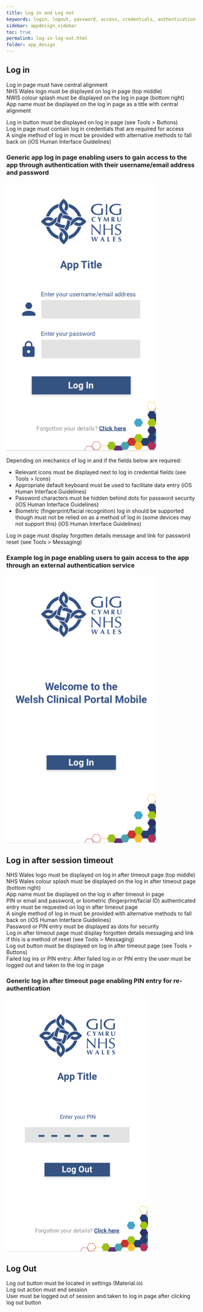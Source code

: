 ```yaml
---
title: Log in and Log out
keywords: login, logout, password, access, credentials, authentication, pin, timeout
sidebar: appdesign_sidebar
toc: true
permalink: log-in-log-out.html
folder: app_design 
---
```


## Log in
Log in page must have central alignment  
NHS Wales logo must be displayed on log in page (top middle)  
NWIS colour splash must be displayed on the log in page (bottom right)  
App name must be displayed on the log in page as a title with central alignment  

Log in button must be displayed on log in page (see Tools > Buttons)  
Log in page must contain log in credentials that are required for access  
A single method of log in must be provided with alternative methods to fall back on (iOS Human Interface Guidelines)  

### Generic app log in page enabling users to gain access to the app through authentication with their username/email address and password

<img class="img-responsive img-thumbnail" src="/images/examples/design-standards-access-login-app-name.png" caption="Generic app log in page enabling users to gain access to the app through authentication with their username/email address and password">

Depending on mechanics of log in and if the fields below are required:  
* Relevant icons must be displayed next to log in credential fields (see Tools > Icons)
* Appropriate default keyboard must be used to facilitate data entry (iOS Human Interface Guidelines)
* Password characters must be hidden behind dots for password security (iOS Human Interface Guidelines)
* Biometric (fingerprint/facial recognition) log in should be supported though must not be relied on as a method of log in (some devices may not support this) (iOS Human Interface Guidelines)

Log in page must display forgotten details message and link for password reset (see Tools > Messaging)

### Example log in page enabling users to gain access to the app through an external authentication service

<img class="img-responsive img-thumbnail" src="/images/examples/design-standards-access-login-forgotten.png">

## Log in after session timeout
NHS Wales logo must be displayed on log in after timeout page (top middle)  
NHS Wales colour splash must be displayed on the log in after timeout page (bottom right)  
App name must be displayed on the log in after timeout in page  
PIN or email and password, or biometric (fingerprint/facial ID) authenticated entry must be requested on log in after timeout page  
A single method of log in must be provided with alternative methods to fall back on (iOS Human Interface Guidelines)  
Password or PIN entry must be displayed as dots for security  
Log in after timeout page must display forgotten details messaging and link if this is a method of reset (see Tools > Messaging)  
Log out button must be displayed on log in after timeout page (see Tools > Buttons)  
Failed log ins or PIN entry: After failed log in or PIN entry the user must be logged out and taken to the log in page

### Generic log in after timeout page enabling PIN entry for re-authentication  

<img class="img-responsive img-thumbnail" src="/images/examples/design-standards-access-login-pinexample.png">


## Log Out
Log out button must be located in settings (Material.io)  
Log out action must end session  
User must be logged out of session and taken to log in page after clicking log out button  

